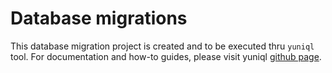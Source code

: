 
# Database migrations

This database migration project is created and to be executed thru `yuniql` tool. 
For documentation and how-to guides, please visit yuniql [github page](https://github.com/rdagumampan/yuniql).

